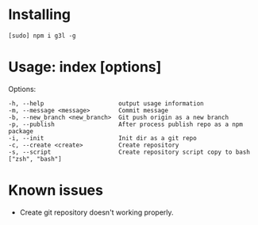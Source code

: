 # Installing

```
[sudo] npm i g3l -g
```

#  Usage: index [options]

  Options:

    -h, --help                     output usage information
    -m, --message <message>        Commit message
    -b, --new_branch <new_branch>  Git push origin as a new branch
    -p, --publish                  After process publish repo as a npm package
    -i, --init                     Init dir as a git repo
    -c, --create <create>          Create repository
    -s, --script                   Create repository script copy to bash ["zsh", "bash"]


# Known issues

- Create git repository doesn't working properly.
 
